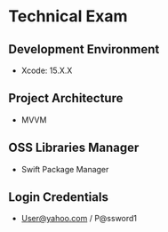 # Technical Exam

## Development Environment

* Xcode: 15.X.X

## Project Architecture
 * MVVM

## OSS Libraries Manager

* Swift Package Manager

## Login Credentials
* User@yahoo.com / P@ssword1
